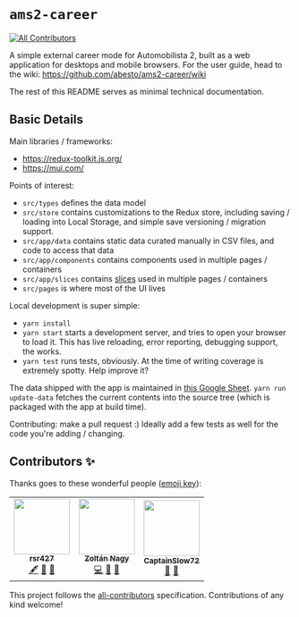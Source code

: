 # `ams2-career`

<!-- ALL-CONTRIBUTORS-BADGE:START - Do not remove or modify this section -->

[![All Contributors](https://img.shields.io/badge/all_contributors-3-orange.svg?style=flat-square)](#contributors-)

<!-- ALL-CONTRIBUTORS-BADGE:END -->

A simple external career mode for Automobilista 2, built as a web application for desktops and mobile browsers. For the user guide, head to the wiki: https://github.com/abesto/ams2-career/wiki

The rest of this README serves as minimal technical documentation.

## Basic Details

Main libraries / frameworks:

- https://redux-toolkit.js.org/
- https://mui.com/

Points of interest:

- `src/types` defines the data model
- `src/store` contains customizations to the Redux store, including saving / loading into Local Storage, and simple save versioning / migration support.
- `src/app/data` contains static data curated manually in CSV files, and code to access that data
- `src/app/components` contains components used in multiple pages / containers
- `src/app/slices` contains [slices](https://redux-toolkit.js.org/api/createslice) used in multiple pages / containers
- `src/pages` is where most of the UI lives

Local development is super simple:

- `yarn install`
- `yarn start` starts a development server, and tries to open your browser to load it. This has live reloading, error reporting, debugging support, the works.
- `yarn test` runs tests, obviously. At the time of writing coverage is extremely spotty. Help improve it?

The data shipped with the app is maintained in [this Google
Sheet](https://docs.google.com/spreadsheets/d/1v4awipFv6t0RVoDaFyY8n5JgqQFdUKeXmKZN_hwTu0Q/).
`yarn run update-data` fetches the current contents into the source tree (which
is packaged with the app at build time).

Contributing: make a pull request :) Ideally add a few tests as well for the code you're adding / changing.

## Contributors ✨

Thanks goes to these wonderful people ([emoji key](https://allcontributors.org/docs/en/emoji-key)):

<!-- ALL-CONTRIBUTORS-LIST:START - Do not remove or modify this section -->
<!-- prettier-ignore-start -->
<!-- markdownlint-disable -->
<table>
  <tr>
    <td align="center"><a href="https://github.com/rsr427"><img src="https://avatars.githubusercontent.com/u/101415774?v=4?s=100" width="100px;" alt=""/><br /><sub><b>rsr427</b></sub></a><br /><a href="#content-rsr427" title="Content">🖋</a> <a href="#data-rsr427" title="Data">🔣</a> <a href="#ideas-rsr427" title="Ideas, Planning, & Feedback">🤔</a></td>
    <td align="center"><a href="https://abesto.net"><img src="https://avatars.githubusercontent.com/u/59982?v=4?s=100" width="100px;" alt=""/><br /><sub><b>Zoltán Nagy</b></sub></a><br /><a href="https://github.com/abesto/ams2-career/commits?author=abesto" title="Code">💻</a> <a href="https://github.com/abesto/ams2-career/commits?author=abesto" title="Documentation">📖</a> <a href="#design-abesto" title="Design">🎨</a></td>
    <td align="center"><a href="https://github.com/CaptainSlow72"><img src="https://avatars.githubusercontent.com/u/106386205?v=4?s=100" width="100px;" alt=""/><br /><sub><b>CaptainSlow72</b></sub></a><br /><a href="#ideas-CaptainSlow72" title="Ideas, Planning, & Feedback">🤔</a> <a href="https://github.com/abesto/ams2-career/issues?q=author%3ACaptainSlow72" title="Bug reports">🐛</a></td>
  </tr>
</table>

<!-- markdownlint-restore -->
<!-- prettier-ignore-end -->

<!-- ALL-CONTRIBUTORS-LIST:END -->

This project follows the [all-contributors](https://github.com/all-contributors/all-contributors) specification. Contributions of any kind welcome!
